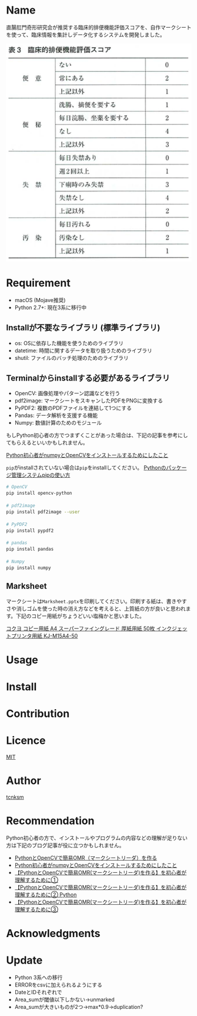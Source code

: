 Name
====

直腸肛門奇形研究会が推奨する臨床的排便機能評価スコアを、自作マークシートを使って、臨床情報を集計しデータ化するシステムを開発しました。

![](Image/Evacuation_Score.png)

# Requirement
* macOS (Mojave推奨)
* Python 2.7+: 現在3系に移行中

## Installが不要なライブラリ (標準ライブラリ)
* os: OSに依存した機能を使うためのライブラリ
* datetime: 時間に関するデータを取り扱うためのライブラリ
* shutil: ファイルのバッチ処理のためのライブラリ

## Terminalからinstallする必要があるライブラリ
* OpenCV: 画像処理やパターン認識などを行う
* pdf2image: マークシートをスキャンしたPDFをPNGに変換する
* PyPDF2: 複数のPDFファイルを連結して1つにする
* Pandas: データ解析を支援する機能
* Numpy: 数値計算のためのモジュール

もしPython初心者の方でつまずくことがあった場合は、下記の記事を参考にしてもらえるといいかもしれません。

[Python初心者がnumpyとOpenCVをインストールするためにしたこと](https://www.pediatricsurgery.site/entry/2018/12/24/130442)

`pip`がinstallされていない場合は`pip`をinstallしてください。
[Pythonのパッケージ管理システムpipの使い方](https://note.nkmk.me/python-pip-usage/)

```bash
# OpenCV
pip install opencv-python

# pdf2image
pip install pdf2image --user

# PyPDF2
pip install pypdf2

# pandas
pip install pandas

# Numpy
pip install numpy
```

## Marksheet
マークシートは`Marksheet.pptx`を印刷してください。印刷する紙は、書きやすさや消しゴムを使った時の消え方などを考えると、上質紙の方が良いと思われます。下記のコピー用紙がちょうどいい塩梅かと思いました。

[コクヨ コピー用紙 A4 スーパーファイングレード 厚紙用紙 50枚 インクジェットプリンタ用紙 KJ-M15A4-50](https://www.amazon.co.jp/gp/product/B002U48XC6/ref=ppx_yo_dt_b_search_asin_title?ie=UTF8&psc=1)

# Usage

# Install

# Contribution

# Licence

[MIT](https://github.com/tcnksm/tool/blob/master/LICENCE)

# Author
[tcnksm](https://github.com/tcnksm)

# Recommendation
Python初心者の方で、インストールやプログラムの内容などの理解が足りない方は下記のブログ記事が役に立つかもしれません。
* [PythonとOpenCVで簡易OMR（マークシートリーダ）を作る](https://qiita.com/sbtseiji/items/6438ec2bf970d63817b8)
* [Python初心者がnumpyとOpenCVをインストールするためにしたこと](https://www.pediatricsurgery.site/entry/2018/12/24/130442)
* [【PythonとOpenCVで簡易OMR(マークシートリーダ)を作る】を初心者が理解するために①](https://www.pediatricsurgery.site/entry/2018/12/24/154519)
* [【PythonとOpenCVで簡易OMR(マークシートリーダ)を作る】を初心者が理解するために②
Python](https://www.pediatricsurgery.site/entry/2018/12/25/231014)
* [【PythonとOpenCVで簡易OMR(マークシートリーダ)を作る】を初心者が理解するために③](https://www.pediatricsurgery.site/entry/2018/12/29/195859)

# Acknowledgments

# Update
* Python 3系への移行
* ERRORをcsvに加えられるようにする
* DateとIDそれぞれで
* Area_sumが閾値以下しかない->unmarked
* Area_sumが大きいものが2つ->max*0.9->duplication?